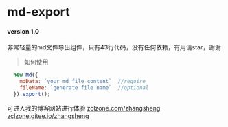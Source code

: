 # md-export

#### version 1.0

非常轻量的md文件导出组件，只有43行代码，没有任何依赖，有用请star，谢谢

> 如何使用
```javascript
  new Md({
    mdData: `your md file content`  //require
    fileName: `generate file name`  //optional
  }).export();
```

可进入我的博客网站进行体验
[zclzone.com/zhangsheng](https://zclzone.com/zhangsheng)
[zclzone.gitee.io/zhangsheng](https://zclzone.com/zhangsheng)